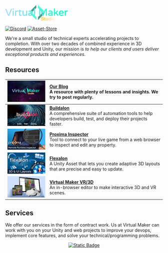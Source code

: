 [![# Virtual Maker Studio](images/virtual-maker-studio-logo.png)](https://www.virtualmaker.dev?utm_source=company_readme)

[![Discord](https://img.shields.io/discord/939721153688264824.svg?label=&logo=discord&logoColor=ffffff&color=7389D8&labelColor=6A7EC2)](https://discord.gg/VM9cWJ9rjH) [![Asset-Store](https://img.shields.io/badge/_-Asset%20Store-white?logo=unity&labelColor=black)](https://assetstore.unity.com/publishers/72095)

We're a small studio of technical experts accelerating projects to completion. With over two decades of combined experience in 3D development and Unity, our mission is *to help our clients and users deliver exceptional products and experiences.*

## Resources

| [![Company-Blog](images/company-banner.png)](https://www.virtualmaker.dev?utm_source=company_readme) | [**Our Blog**](https://www.virtualmaker.dev?utm_source=company_readme) <br> A resource with plenty of lessons and insights. We try to post regularly. |
|:---:|:---|
| [![Buildalon](images/buildalon-banner.png)](https://www.buildalon.com?utm_source=company_readme) | [**Buildalon**](https://www.buildalon.com/?utm_source=company_readme) <br> A comprehensive suite of automation tools to help developers build, test, and deploy their projects faster. |
| [![Proxima](images/proxima-banner.png)](https://www.unityproxima.com/?utm_source=company_readme) | [**Proxima Inspector**](https://www.unityproxima.com/?utm_source=company_readme) <br> Tool to connect to your live game from a web browser to inspect and edit any property. |
| [![Flexalon](images/flexalon-banner.png)](https://www.flexalon.com/?utm_source=company_readme) | [**Flexalon**](https://www.flexalon.com/?utm_source=company_readme) <br> A Unity Asset that lets you create adaptive 3D layouts that are precise and easy to update. |
| [![Virtual-Maker-Editor](images/virtual-maker-banner.png)](https://www.virtualmaker.net/?utm_source=company_readme) | [**Virtual Maker VR/3D**](https://www.virtualmaker.net/?utm_source=company_readme) <br> An in-browser editor to make interactive 3D and VR scenes. |

## Services

We offer our services in the form of contract work. Us at Virtual Maker can work with you on your Unity and web projects to improve your devops, implement core features, and solve your technical/programming problems.

<div align="center">

[![Static Badge](https://img.shields.io/badge/Tell%20us%20about%20your%20project!-%230082F6?style=for-the-badge)
](https://www.virtualmaker.dev/contact?utm_source=company_readme)

</div>
